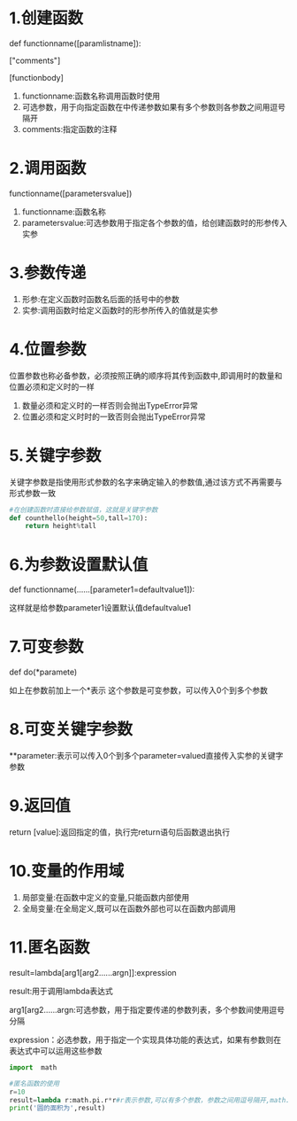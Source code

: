 # 1.创建函数

def functionname([paramlistname]):

["comments"]

[functionbody]

1. functionname:函数名称调用函数时使用
2. 可选参数，用于向指定函数在中传递参数如果有多个参数则各参数之间用逗号隔开
3. comments:指定函数的注释

# 2.调用函数

functionname([parametersvalue])

1. functionname:函数名称
2. parametersvalue:可选参数用于指定各个参数的值，给创建函数时的形参传入实参

# 3.参数传递

1. 形参:在定义函数时函数名后面的括号中的参数
2. 实参:调用函数时给定义函数时的形参所传入的值就是实参

# 4.位置参数

位置参数也称必备参数，必须按照正确的顺序将其传到函数中,即调用时的数量和位置必须和定义时的一样

1. 数量必须和定义时的一样否则会抛出TypeError异常
2. 位置必须和定义时时的一致否则会抛出TypeError异常

# 5.关键字参数

关键字参数是指使用形式参数的名字来确定输入的参数值,通过该方式不再需要与形式参数一致

```python
#在创建函数时直接给参数赋值，这就是关键字参数
def counthello(height=50,tall=170):
    return height%tall
```

# 6.为参数设置默认值

def functionname(......[parameter1=defaultvalue1]):

 这样就是给参数parameter1设置默认值defaultvalue1

# 7.可变参数

def  do(*paramete)

如上在参数前加上一个*表示 这个参数是可变参数，可以传入0个到多个参数

# 8.可变关键字参数

**parameter:表示可以传入0个到多个parameter=valued直接传入实参的关键字参数



# 9.返回值

return [value]:返回指定的值，执行完return语句后函数退出执行

# 10.变量的作用域

1. 局部变量:在函数中定义的变量,只能函数内部使用
2. 全局变量:在全局定义,既可以在函数外部也可以在函数内部调用

# 11.匿名函数

result=lambda[arg1[arg2......argn]]:expression

result:用于调用lambda表达式

arg1[arg2......argn:可选参数，用于指定要传递的参数列表，多个参数间使用逗号分隔

expression：必选参数，用于指定一个实现具体功能的表达式，如果有参数则在表达式中可以运用这些参数

```python
import  math

#匿名函数的使用
r=10
result=lambda r:math.pi.r*r#r表示参数,可以有多个参数，参数之间用逗号隔开,math.pi.r*r表示执行的表达式
print('圆的面积为',result)
```

# 